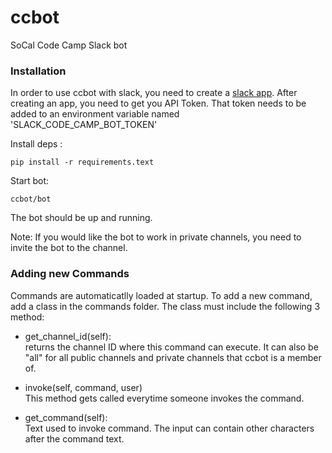 # ccbot
SoCal Code Camp Slack bot

### Installation

In order to use ccbot with slack, you need to create a [slack app](https://api.slack.com/apps?new_app=1). After creating an app, you need to get you API Token. That token needs to be added to an environment variable named 'SLACK_CODE_CAMP_BOT_TOKEN'

Install deps : 

    pip install -r requirements.text 

Start bot:

    ccbot/bot
    
The bot should be up and running.

Note: If you would like the bot to work in private channels, you need to invite the bot to the channel.
  
### Adding new Commands
Commands are automaticatlly loaded at startup. To add a new command, add a class in the commands folder. The class must include
the following 3 method:

* get_channel_id(self):<Br/>
returns the channel ID where this command can execute. It can also be "all" for all public channels and private channels that ccbot is a member of.

* invoke(self, command, user)<Br/>
 This method gets called everytime someone invokes the command.
  
* get_command(self):<Br/>
Text used to invoke command. The input can contain other characters after the command text.
  
 
